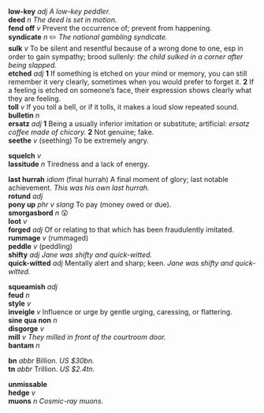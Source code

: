 

__low-key__ _adj_ _A low-key peddler._  
__deed__ _n_ _The deed is set in motion._  
__fend off__ _v_ Prevent the occurrence of; prevent from happening.  
__syndicate__ _n_ :pencil2: _The national gambling syndicate._  
__sulk__ _v_ To be silent and resentful because of a wrong done to one, esp in order to gain sympathy; brood sullenly: _the child sulked in a corner after being slapped._  
__etched__ _adj_ __1__ If something is etched on your mind or memory, you can still remember it very clearly, sometimes when you would prefer to forget it. __2__ If a feeling is etched on someone’s face, their expression shows clearly what they are feeling.  
__toll__ _v_ If you toll a bell, or if it tolls, it makes a loud slow repeated sound.  
__bulletin__ _n_  
__ersatz__ _adj_ __1__ Being a usually inferior imitation or substitute; artificial: _ersatz coffee made of chicory._ __2__ Not genuine; fake.  
__seethe__ _v_ (seething) To be extremely angry.  

__squelch__ _v_  
__lassitude__ _n_ Tiredness and a lack of energy.  

__last hurrah__ _idiom_ (final hurrah) A final moment of glory; last notable achievement. _This was his own last hurrah._  
__rotund__ _adj_  
__pony up__ _phr v_ _slang_ To pay (money owed or due).  
__smorgasbord__ _n_ :astonished:  
__loot__ _v_  
__forged__ _adj_ Of or relating to that which has been fraudulently imitated.  
__rummage__ _v_ (rummaged)  
__peddle__ _v_ (peddling)  
__shifty__ _adj_ _Jane was shifty and quick-witted._  
__quick-witted__ _adj_ Mentally alert and sharp; keen. _Jane was shifty and quick-witted._  

__squeamish__ _adj_  
__feud__ _n_  
__style__ _v_  
__inveigle__ _v_ Influence or urge by gentle urging, caressing, or flattering.  
__sine qua non__ _n_  
__disgorge__ _v_  
__mill__ _v_ _They milled in front of the courtroom door._  
__bantam__ _n_  

__bn__ _abbr_ Billion. _US $30bn._  
__tn__ _abbr_ Trillion. _US $2.4tn._  

__unmissable__  
__hedge__ _v_  
__muons__ _n_ _Cosmic-ray muons._  
